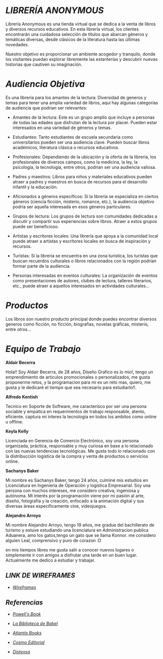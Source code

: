# _LIBRERÍA ANONYMOUS_

Librería Anonymous es una tienda virtual que se dedica a la venta de libros y diversos recursos educativos. En esta librería virtual, los clientes encontrarán una cuidadosa selección de títulos que abarcan géneros y temáticas diversas, desde clásicos de la literatura hasta las últimas novedades. 

Nuestro objetivo es proporcionar un ambiente acogedor y tranquilo, donde los visitantes puedan explorar libremente las estanterías y descubrir nuevas historias que cautiven su imaginación.


# _Audiencia Objetiva_
Es una librería para los amantes de la lectura:
Diversidad de generos y temas para tener una amplia variedad de libros, aquí hay algunas categorías de audiencia que podrían ser relevantes:

* Amantes de la lectura: Este es un grupo amplio que incluye a personas de todas las edades que disfrutan de la lectura por placer. Pueden estar interesados en una variedad de géneros y temas.

* Estudiantes: Tanto estudiantes de escuela secundaria como universitarios pueden ser una audiencia clave. Pueden buscar libros académicos, literatura clásica o recursos educativos.

* Profesionales: Dependiendo de la ubicación y la oferta de la librería, los profesionales de diversos campos, como la medicina, la ley, la psicología, la tecnología, entre otros, podrían ser una audiencia valiosa.

* Padres y maestros: Libros para niños y materiales educativos pueden atraer a padres y maestros en busca de recursos para el desarrollo infantil y la educación.

* Aficionados a géneros específicos: Si la librería se especializa en ciertos géneros (ciencia ficción, misterio, romance, etc.), la audiencia objetivo podría ser aquella interesada en esos géneros particulares.

* Grupos de lectura: Los grupos de lectura son comunidades dedicadas a discutir y compartir sus experiencias sobre libros. Atraer a estos grupos puede ser beneficioso.

* Artistas y escritores locales: Una librería que apoya a la comunidad local puede atraer a artistas y escritores locales en busca de inspiración y recursos.

* Turistas: Si la librería se encuentra en una zona turística, los turistas que buscan recuerdos culturales o libros relacionados con la región podrían formar parte de la audiencia.

* Personas interesadas en eventos culturales: La organización de eventos como presentaciones de autores, clubes de lectura, talleres literarios, etc., puede atraer a aquellos interesados en actividades culturales...




# _Productos_
Los libros son nuestro producto principal donde puedes encontrar diversos generos como ficción, no ficción, biografías, novelas gráficas, misterio, entre otros...


# _Equipo de Trabajo_

**Aldair Becerra**

Hola!! Soy Aldair Becerra, de 28 años, Diseño Grafico es lo mio!, tengo un emprendimiento de articulos promocionales o personalizados, me gusta proponerme retos, y la programacion para mi es un reto mas, quiero, me gusta y le dedicaré el tiempo que sea necesario para estudiarlo!!.

**Alfredo Kentish**

Tecnico en Soporte de Software, me caracterisco por ser una persona sociable y empatica en requerimentos de trabajo responsable, atento, eficiente. captura mi interes la tecnologia en todos los ambitos como online u offline.

**Keyla Kelly**

Licenciada en Gerencia de Comercio Electrónico, soy una persona organizada, práctica, responsable y muy curiosa en base a lo relacionado con las nuevas tendencias tecnológicas. Me gusta todo lo relacionado con la distribucción logística de la compra y venta de productos o servicios online.

**Sachanys Baker**

Mi nombre es Sachanys Baker, tengo 24 años, culminé mis estudios en Licenciatura en Ingenieria de Operación y logística Empresarial. Soy una persona con muchos intereses, me considero creativa, ingeniosa y autónoma. Mi interés por la programación viene por mi pasión al arte, diseño, fotografía y la creación, enfocado a la animación digital y sus diversas áreas específicamente cine, videojuegos. 

**Alejandro Arroyo**

Mi nombre Alejandro Arroyo, tengo 19 años, me gradue del bachillerato de turismo y estuve estudiando una licenciatura en Administracion publica Aduanera, amo los gatos,tengo un gato que se llama Konnor. me considero alguien Leal, comprensivo y puro de corazon :D

en mis tiempos libres me gusta salir a conocer nuevos lugares o simplemente ir con amigos a disfrutar una tarde en un buen lugar.
Actualmente me dedico a estudiar y trabajar.

## _LINK DE WIREFRAMES_
* _[Wireframes](https://www.figma.com/file/NsQOQMN9snKOodIKajCUJy/Librer%C3%ADa-Anonymous?type=design&t=cXySBVBcvUUmxCkX-6)_


## _Referencias_

* _[Powell's Book](https://www.powells.com/)_

* _[La Biblioteca de Babel](https://labibliotecadebabel.es/)_

* _[Atlantis Books](https://atlantisbooks.org/)_

* _[Cosmo Editorial](https://www.cosmoeditorial.com.pe/)_

* _[Distexsa](https://distexsa.com/)_
